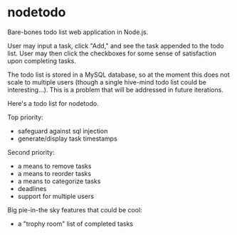 nodetodo
========

Bare-bones todo list web application in Node.js.

User may input a task, click "Add," and see the task appended to the todo list.
User may then click the checkboxes for some sense of satisfaction upon completing tasks.

The todo list is stored in a MySQL database, so at the moment this does not scale to multiple users
(though a single hive-mind todo list could be interesting...).
This is a problem that will be addressed in future iterations.

Here's a todo list for nodetodo.

Top priority:
- safeguard against sql injection
- generate/display task timestamps

Second priority:
- a means to remove tasks
- a means to reorder tasks
- a means to categorize tasks
- deadlines
- support for multiple users

Big pie-in-the sky features that could be cool:
- a "trophy room" list of completed tasks
